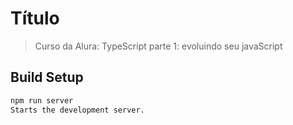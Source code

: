 # Título

> Curso da Alura: TypeScript parte 1: evoluindo seu javaScript

## Build Setup

``` bash
npm run server
Starts the development server.
```
